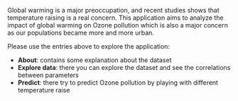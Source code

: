 Global warming is a major preoccupation, and recent studies shows that temperature raising is
a real concern.
This application aims to analyze the impact of global warming on Ozone pollution which is also a major
concern as our populations became more and more urban.

Please use the entries above to explore the application:

* __About__: contains some explanation about the dataset
* __Explore data__: there you can explore the dataset and see the correlations between parameters
* __Predict__: there try to predict Ozone pollution by playing with different temperature raise


